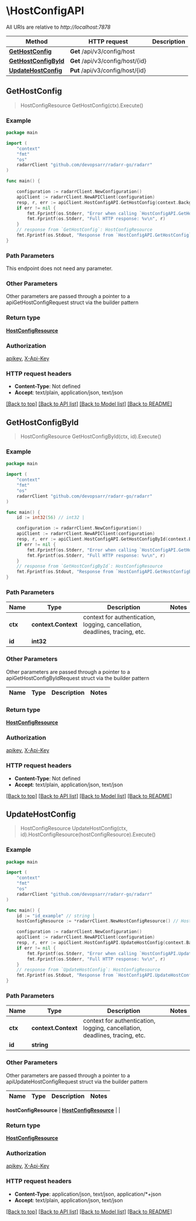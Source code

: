 # \HostConfigAPI

All URIs are relative to *http://localhost:7878*

Method | HTTP request | Description
------------- | ------------- | -------------
[**GetHostConfig**](HostConfigAPI.md#GetHostConfig) | **Get** /api/v3/config/host | 
[**GetHostConfigById**](HostConfigAPI.md#GetHostConfigById) | **Get** /api/v3/config/host/{id} | 
[**UpdateHostConfig**](HostConfigAPI.md#UpdateHostConfig) | **Put** /api/v3/config/host/{id} | 



## GetHostConfig

> HostConfigResource GetHostConfig(ctx).Execute()



### Example

```go
package main

import (
	"context"
	"fmt"
	"os"
	radarrClient "github.com/devopsarr/radarr-go/radarr"
)

func main() {

	configuration := radarrClient.NewConfiguration()
	apiClient := radarrClient.NewAPIClient(configuration)
	resp, r, err := apiClient.HostConfigAPI.GetHostConfig(context.Background()).Execute()
	if err != nil {
		fmt.Fprintf(os.Stderr, "Error when calling `HostConfigAPI.GetHostConfig``: %v\n", err)
		fmt.Fprintf(os.Stderr, "Full HTTP response: %v\n", r)
	}
	// response from `GetHostConfig`: HostConfigResource
	fmt.Fprintf(os.Stdout, "Response from `HostConfigAPI.GetHostConfig`: %v\n", resp)
}
```

### Path Parameters

This endpoint does not need any parameter.

### Other Parameters

Other parameters are passed through a pointer to a apiGetHostConfigRequest struct via the builder pattern


### Return type

[**HostConfigResource**](HostConfigResource.md)

### Authorization

[apikey](../README.md#apikey), [X-Api-Key](../README.md#X-Api-Key)

### HTTP request headers

- **Content-Type**: Not defined
- **Accept**: text/plain, application/json, text/json

[[Back to top]](#) [[Back to API list]](../README.md#documentation-for-api-endpoints)
[[Back to Model list]](../README.md#documentation-for-models)
[[Back to README]](../README.md)


## GetHostConfigById

> HostConfigResource GetHostConfigById(ctx, id).Execute()



### Example

```go
package main

import (
	"context"
	"fmt"
	"os"
	radarrClient "github.com/devopsarr/radarr-go/radarr"
)

func main() {
	id := int32(56) // int32 | 

	configuration := radarrClient.NewConfiguration()
	apiClient := radarrClient.NewAPIClient(configuration)
	resp, r, err := apiClient.HostConfigAPI.GetHostConfigById(context.Background(), id).Execute()
	if err != nil {
		fmt.Fprintf(os.Stderr, "Error when calling `HostConfigAPI.GetHostConfigById``: %v\n", err)
		fmt.Fprintf(os.Stderr, "Full HTTP response: %v\n", r)
	}
	// response from `GetHostConfigById`: HostConfigResource
	fmt.Fprintf(os.Stdout, "Response from `HostConfigAPI.GetHostConfigById`: %v\n", resp)
}
```

### Path Parameters


Name | Type | Description  | Notes
------------- | ------------- | ------------- | -------------
**ctx** | **context.Context** | context for authentication, logging, cancellation, deadlines, tracing, etc.
**id** | **int32** |  | 

### Other Parameters

Other parameters are passed through a pointer to a apiGetHostConfigByIdRequest struct via the builder pattern


Name | Type | Description  | Notes
------------- | ------------- | ------------- | -------------


### Return type

[**HostConfigResource**](HostConfigResource.md)

### Authorization

[apikey](../README.md#apikey), [X-Api-Key](../README.md#X-Api-Key)

### HTTP request headers

- **Content-Type**: Not defined
- **Accept**: text/plain, application/json, text/json

[[Back to top]](#) [[Back to API list]](../README.md#documentation-for-api-endpoints)
[[Back to Model list]](../README.md#documentation-for-models)
[[Back to README]](../README.md)


## UpdateHostConfig

> HostConfigResource UpdateHostConfig(ctx, id).HostConfigResource(hostConfigResource).Execute()



### Example

```go
package main

import (
	"context"
	"fmt"
	"os"
	radarrClient "github.com/devopsarr/radarr-go/radarr"
)

func main() {
	id := "id_example" // string | 
	hostConfigResource := *radarrClient.NewHostConfigResource() // HostConfigResource |  (optional)

	configuration := radarrClient.NewConfiguration()
	apiClient := radarrClient.NewAPIClient(configuration)
	resp, r, err := apiClient.HostConfigAPI.UpdateHostConfig(context.Background(), id).HostConfigResource(hostConfigResource).Execute()
	if err != nil {
		fmt.Fprintf(os.Stderr, "Error when calling `HostConfigAPI.UpdateHostConfig``: %v\n", err)
		fmt.Fprintf(os.Stderr, "Full HTTP response: %v\n", r)
	}
	// response from `UpdateHostConfig`: HostConfigResource
	fmt.Fprintf(os.Stdout, "Response from `HostConfigAPI.UpdateHostConfig`: %v\n", resp)
}
```

### Path Parameters


Name | Type | Description  | Notes
------------- | ------------- | ------------- | -------------
**ctx** | **context.Context** | context for authentication, logging, cancellation, deadlines, tracing, etc.
**id** | **string** |  | 

### Other Parameters

Other parameters are passed through a pointer to a apiUpdateHostConfigRequest struct via the builder pattern


Name | Type | Description  | Notes
------------- | ------------- | ------------- | -------------

 **hostConfigResource** | [**HostConfigResource**](HostConfigResource.md) |  | 

### Return type

[**HostConfigResource**](HostConfigResource.md)

### Authorization

[apikey](../README.md#apikey), [X-Api-Key](../README.md#X-Api-Key)

### HTTP request headers

- **Content-Type**: application/json, text/json, application/*+json
- **Accept**: text/plain, application/json, text/json

[[Back to top]](#) [[Back to API list]](../README.md#documentation-for-api-endpoints)
[[Back to Model list]](../README.md#documentation-for-models)
[[Back to README]](../README.md)

